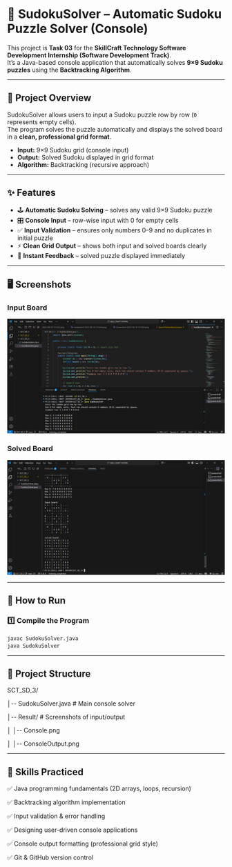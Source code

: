 # 🎯 SudokuSolver – Automatic Sudoku Puzzle Solver (Console)

This project is **Task 03** for the **SkillCraft Technology Software Development Internship (Software Development Track)**.  
It’s a Java-based console application that automatically solves **9×9 Sudoku puzzles** using the **Backtracking Algorithm**.

---

## 📝 Project Overview

SudokuSolver allows users to input a Sudoku puzzle row by row (`0` represents empty cells).  
The program solves the puzzle automatically and displays the solved board in a **clean, professional grid format**.

- **Input:** 9×9 Sudoku grid (console input)  
- **Output:** Solved Sudoku displayed in grid format  
- **Algorithm:** Backtracking (recursive approach)  

---

## ✨ Features

- 🕹 **Automatic Sudoku Solving** – solves any valid 9×9 Sudoku puzzle  
- 🎛 **Console Input** – row-wise input with 0 for empty cells  
- ✅ **Input Validation** – ensures only numbers 0–9 and no duplicates in initial puzzle  
- ⚡ **Clean Grid Output** – shows both input and solved boards clearly  
- 🚀 **Instant Feedback** – solved puzzle displayed immediately  

---

## 🖥️ Screenshots

### Input Board
![Input Board](Result/Console.png)

### Solved Board
![Solved Board](Result/ConsoleOutput.png)


---

## 🚀 How to Run

### 1️⃣ Compile the Program
```bash
javac SudokuSolver.java
java SudokuSolver
```

---

## 📂 Project Structure

SCT_SD_3/

│-- SudokuSolver.java                        # Main console solver

│-- Result/                                  # Screenshots of input/output

│    │-- Console.png

│    │-- ConsoleOutput.png


---

## 🌱 Skills Practiced

✅ Java programming fundamentals (2D arrays, loops, recursion)

✅ Backtracking algorithm implementation

✅ Input validation & error handling

✅ Designing user-driven console applications

✅ Console output formatting (professional grid style)

✅ Git & GitHub version control

